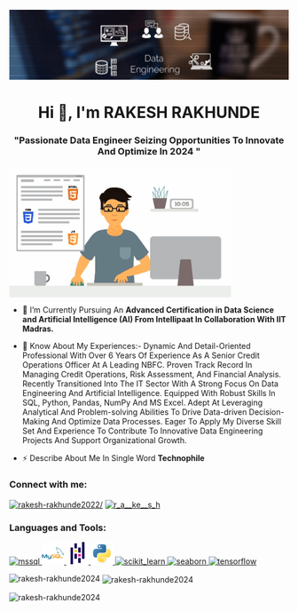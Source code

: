 ![logo](https://github.com/RAKESH-RAKHUNDE2024/RAKESH-RAKHUNDE2024/blob/main/1689446879665.jpg)
<h1 align="center">Hi 👋, I'm RAKESH RAKHUNDE</h1>
<h3 align="center">"Passionate Data Engineer Seizing Opportunities To Innovate And Optimize In 2024 "</h3>

<img align="top" alt="coding" width="400" src="https://github.com/RAKESH-RAKHUNDE2024/RAKESH-RAKHUNDE2024/blob/main/Data%20Engineering%20Role%202.gif"> 

- 🌱 I’m Currently Pursuing An **Advanced Certification in Data Science and Artificial Intelligence (AI) From Intellipaat In Collaboration With IIT Madras.**

- 📄 Know About My Experiences:- Dynamic And Detail-Oriented Professional With Over 6 Years Of Experience As A Senior Credit Operations Officer At A Leading NBFC. Proven Track Record In Managing Credit Operations, Risk Assessment, And Financial Analysis. Recently Transitioned Into The IT Sector With A Strong Focus On Data Engineering And Artificial Intelligence. Equipped With Robust Skills In SQL, Python, Pandas, NumPy And MS Excel. Adept At Leveraging Analytical And Problem-solving Abilities To Drive Data-driven Decision-Making And Optimize Data Processes. Eager To Apply My Diverse Skill Set And Experience To Contribute To Innovative Data Engineering Projects And Support Organizational Growth.

- ⚡ Describe About Me In Single Word **Technophile**

<h3 align="left">Connect with me:</h3>
<p align="left">
<a href="https://linkedin.com/in/rakesh-rakhunde2022/" target="blank"><img align="center" src="https://raw.githubusercontent.com/rahuldkjain/github-profile-readme-generator/master/src/images/icons/Social/linked-in-alt.svg" alt="rakesh-rakhunde2022/" height="30" width="40" /></a>
<a href="https://instagram.com/r_a__ke__s_h" target="blank"><img align="center" src="https://raw.githubusercontent.com/rahuldkjain/github-profile-readme-generator/master/src/images/icons/Social/instagram.svg" alt="r_a__ke__s_h" height="30" width="40" /></a>
</p>

<h3 align="left">Languages and Tools:</h3>
<p align="left"> <a href="https://www.microsoft.com/en-us/sql-server" target="_blank" rel="noreferrer"> <img src="https://www.svgrepo.com/show/303229/microsoft-sql-server-logo.svg" alt="mssql" width="40" height="40"/> </a> <a href="https://www.mysql.com/" target="_blank" rel="noreferrer"> <img src="https://raw.githubusercontent.com/devicons/devicon/master/icons/mysql/mysql-original-wordmark.svg" alt="mysql" width="40" height="40"/> </a> <a href="https://pandas.pydata.org/" target="_blank" rel="noreferrer"> <img src="https://raw.githubusercontent.com/devicons/devicon/2ae2a900d2f041da66e950e4d48052658d850630/icons/pandas/pandas-original.svg" alt="pandas" width="40" height="40"/> </a> <a href="https://www.python.org" target="_blank" rel="noreferrer"> <img src="https://raw.githubusercontent.com/devicons/devicon/master/icons/python/python-original.svg" alt="python" width="40" height="40"/> </a> <a href="https://scikit-learn.org/" target="_blank" rel="noreferrer"> <img src="https://upload.wikimedia.org/wikipedia/commons/0/05/Scikit_learn_logo_small.svg" alt="scikit_learn" width="40" height="40"/> </a> <a href="https://seaborn.pydata.org/" target="_blank" rel="noreferrer"> <img src="https://seaborn.pydata.org/_images/logo-mark-lightbg.svg" alt="seaborn" width="40" height="40"/> </a> <a href="https://www.tensorflow.org" target="_blank" rel="noreferrer"> <img src="https://www.vectorlogo.zone/logos/tensorflow/tensorflow-icon.svg" alt="tensorflow" width="40" height="40"/> </a> </p>

<p><img align="left" src="https://github-readme-stats.vercel.app/api/top-langs?username=rakesh-rakhunde2024&show_icons=true&locale=en&layout=compact" alt="rakesh-rakhunde2024" /></p>

<p>&nbsp;<img align="center" src="https://github-readme-stats.vercel.app/api?username=rakesh-rakhunde2024&show_icons=true&locale=en" alt="rakesh-rakhunde2024" /></p>

<p><img align="center" src="https://github-readme-streak-stats.herokuapp.com/?user=rakesh-rakhunde2024&" alt="rakesh-rakhunde2024" /></p>
